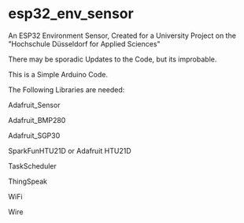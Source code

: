# esp32_env_sensor
An ESP32 Environment Sensor, Created for a University Project on the "Hochschule Düsseldorf for Applied Sciences"

There may be sporadic Updates to the Code, but its improbable.

This is a Simple Arduino Code.

The Following Libraries are needed:

Adafruit_Sensor

Adafruit_BMP280

Adafruit_SGP30

SparkFunHTU21D or Adafruit HTU21D

TaskScheduler

ThingSpeak

WiFi

Wire

